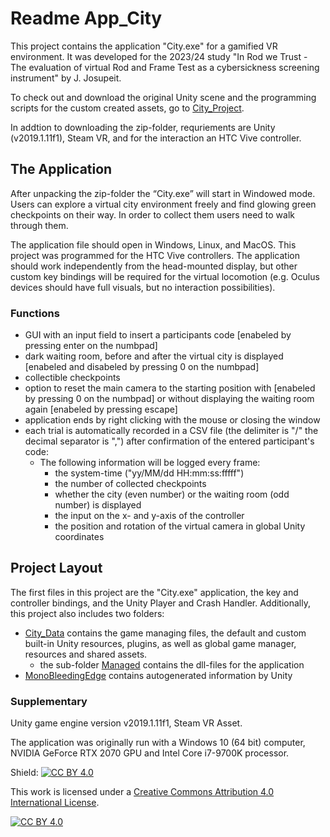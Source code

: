 # Readme App_City

This project contains the application "City.exe" for a gamified VR environment. It was developed for the 2023/24 study "In Rod we Trust - The evaluation of virtual Rod and Frame Test as a cybersickness screening instrument" by J. Josupeit.

To check out and download the original Unity scene and the programming scripts for the custom created assets, go to [City_Project](https://github.com/JudiJ/City_Project).

In addtion to downloading the zip-folder, requriements are Unity (v2019.1.11f1), Steam VR, and for the interaction an HTC Vive controller. 

## The Application 
After unpacking the zip-folder the “City.exe” will start in Windowed mode. Users can explore a virtual city environment freely and find glowing green checkpoints on their way. In order to collect them users need to walk through them. 

The application file should open in Windows, Linux, and MacOS. This project was programmed for the HTC Vive controllers. The application should work independently from the head-mounted display, but other custom key bindings will be required for the virtual locomotion (e.g. Oculus devices should have full visuals, but no interaction possibilities).

### Functions
- GUI with an input field to insert a participants code [enabeled by pressing enter on the numbpad]
- dark waiting room, before and after the virtual city is displayed [enabeled and disabeled by pressing 0 on the numbpad]
- collectible checkpoints
- option to reset the main camera to the starting position with  [enabeled by pressing 0 on the numbpad] or without displaying the waiting room again  [enabeled by pressing escape]
- application ends by right clicking with the mouse or closing the window
- each trial is automatically recorded in a CSV file (the delimiter is "/" the decimal separator is ",")  after confirmation of the entered participant's code: 
  - The following information will be logged every frame:
    - the system-time ("yy/MM/dd HH:mm:ss:fffff")
    - the number of collected checkpoints
    - whether the city (even number) or the waiting room (odd number) is displayed
    - the input on the x- and y-axis of the controller
    - the position and rotation of the virtual camera in global Unity coordinates

## Project Layout
The first files in this project are the "City.exe" application, the key and controller bindings, and the Unity Player and Crash Handler. Additionally, this project also includes two folders:

- [City_Data](https://github.com/JudiJ/Application_City/tree/main/City_Data) contains the game managing files, the default and custom built-in Unity resources, plugins, as well as global game manager, resources and shared assets.
  - the sub-folder [Managed](https://github.com/JudiJ/Application_City/tree/main/City_Data/Managed) contains the dll-files for the application
- [MonoBleedingEdge](https://github.com/JudiJ/Application_City/tree/main/MonoBleedingEdge) contains autogenerated information by Unity

### Supplementary
Unity game engine version v2019.1.11f1, Steam VR Asset. 

The application was originally run with a Windows 10 (64 bit) computer, NVIDIA GeForce RTX 2070 GPU and Intel Core i7-9700K processor. 

Shield: [![CC BY 4.0][cc-by-shield]][cc-by]

This work is licensed under a
[Creative Commons Attribution 4.0 International License][cc-by].

[![CC BY 4.0][cc-by-image]][cc-by]

[cc-by]: http://creativecommons.org/licenses/by/4.0/
[cc-by-image]: https://i.creativecommons.org/l/by/4.0/88x31.png
[cc-by-shield]: https://img.shields.io/badge/License-CC%20BY%204.0-lightgrey.svg
